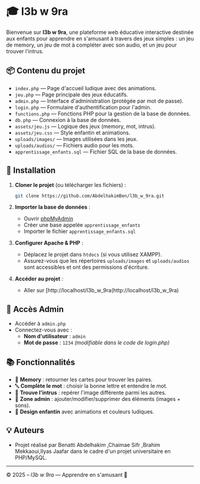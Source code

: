 # 🎓 l3b w 9ra 

Bienvenue sur **l3b w 9ra**, une plateforme web éducative interactive destinée aux enfants pour apprendre en s'amusant à travers des jeux simples : un jeu de memory, un jeu de mot à compléter avec son audio, et un jeu pour trouver l'intrus.

## 📦 Contenu du projet

- `index.php` — Page d'accueil ludique avec des animations.
- `jeu.php` — Page principale des jeux éducatifs.
- `admin.php` — Interface d'administration (protégée par mot de passe).
- `login.php` — Formulaire d'authentification pour l'admin.
- `functions.php` — Fonctions PHP pour la gestion de la base de données.
- `db.php` — Connexion à la base de données.
- `assets/jeu.js` — Logique des jeux (memory, mot, intrus).
- `assets/jeu.css` — Style enfantin et animations.
- `uploads/images/` — Images utilisées dans les jeux.
- `uploads/audios/` — Fichiers audio pour les mots.
- `apprentissage_enfants.sql` — Fichier SQL de la base de données.

## 🚀 Installation

1. **Cloner le projet** (ou télécharger les fichiers) :
   ```bash
   git clone https://github.com/AbdelhakimBen/l3b_w_9ra.git
   ```

2. **Importer la base de données** :
   - Ouvrir [phpMyAdmin](http://localhost/phpmyadmin)
   - Créer une base appelée `apprentissage_enfants`
   - Importer le fichier `apprentissage_enfants.sql`

3. **Configurer Apache & PHP** :
   - Déplacez le projet dans `htdocs` (si vous utilisez XAMPP).
   - Assurez-vous que les répertoires `uploads/images` et `uploads/audios` sont accessibles et ont des permissions d'écriture.

4. **Accéder au projet** :
   - Aller sur [http://localhost/l3b_w_9ra(http://localhost/l3b_w_9ra)

## 🔐 Accès Admin

- Accéder à `admin.php`
- Connectez-vous avec :
  - **Nom d'utilisateur** : `admin`
  - **Mot de passe** : `1234` *(modifiable dans le code de login.php)*

## 📚 Fonctionnalités

- 🧠 **Memory** : retourner les cartes pour trouver les paires.
- 🔤 **Complète le mot** : choisir la bonne lettre et entendre le mot.
- 🚨 **Trouve l'intrus** : repérer l'image différente parmi les autres.
- 🔐 **Zone admin** : ajouter/modifier/supprimer des éléments (images + sons).
- 🎨 **Design enfantin** avec animations et couleurs ludiques.

## 💡 Auteurs

- Projet réalisé par Benatti Abdelhakim ,Chaimae Sifr ,Brahim Mekkaoui,Ilyas Jaafar dans le cadre d'un projet universitaire en PHP/MySQL.

---

© 2025 – *l3b w 9ra* — Apprendre en s'amusant 🎉
